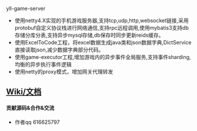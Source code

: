 yll-game-server

- 使用netty4.X实现的手机游戏服务器,支持tcp,udp,http,websocket链接,采用protobuf自定义协议栈进行网络通信,支持rpc远程调用,使用mybatis3支持db存储分库分表,支持异步mysql存储,db保存时同步更新reids缓存。
- 使用ExcelToCode工程，将excel数据生成java类和json数据字典,DictService直接读取json,减少数据字典部分代码。
- 使用game-executor工程,增加游戏内的异步事件全局服务,支持事件sharding,均衡的异步执行事件逻辑
- 使用netty的proxy模式，增加网关代理转发
## [Wiki/文档](https://github.com//wiki)

#### 贡献源码&合作&交流

- 作者qq 616625797
